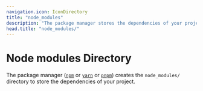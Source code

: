 ```yaml
---
navigation.icon: IconDirectory
title: "node_modules"
description: "The package manager stores the dependencies of your project in the node_modules/ directory."
head.title: "node_modules/"
---
```


# Node modules Directory

The package manager ([`npm`](https://docs.npmjs.com/cli/v7/commands/npm) or [`yarn`](https://yarnpkg.com/) or [`pnpm`](https://pnpm.io/cli/install)) creates the `node_modules/` directory to store the dependencies of your project.
